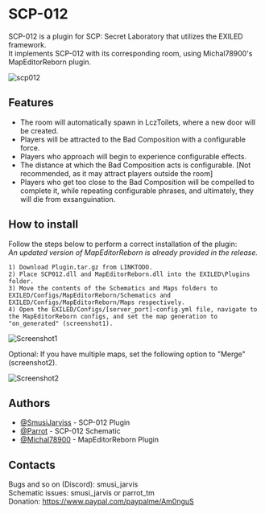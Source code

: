 
# SCP-012

SCP-012 is a plugin for SCP: Secret Laboratory that utilizes the EXILED framework.\
It implements SCP-012 with its corresponding room, using Michal78900's MapEditorReborn plugin.

![scp012](https://cdn.discordapp.com/attachments/912293094609801257/1132690923428511744/SCP012-5.png)
## Features

- The room will automatically spawn in LczToilets, where a new door will be created.
- Players will be attracted to the Bad Composition with a configurable force.
- Players who approach will begin to experience configurable effects.
- The distance at which the Bad Composition acts is configurable. [Not recommended, as it may attract players outside the room]
- Players who get too close to the Bad Composition will be compelled to complete it, while repeating configurable phrases, and   ultimately, they will die from exsanguination.


## How to install

Follow the steps below to perform a correct installation of the plugin:\
*An updated version of MapEditorReborn is already provided in the release.*

    1) Download Plugin.tar.gz from LINKTODO.
    2) Place SCP012.dll and MapEditorReborn.dll into the EXILED\Plugins folder.
    3) Move the contents of the Schematics and Maps folders to EXILED/Configs/MapEditorReborn/Schematics and EXILED/Configs/MapEditorReborn/Maps respectively.
    4) Open the EXILED/Configs/[server_port]-config.yml file, navigate to the MapEditorReborn configs, and set the map generation to "on_generated" (screenshot1).

![Screenshot1](https://cdn.discordapp.com/attachments/912293094609801257/1132689399004528650/Immagine_2023-07-23_170011.png)

Optional:
If you have multiple maps, set the following option to "Merge" (screenshot2).

![Screenshot2](https://cdn.discordapp.com/attachments/912293094609801257/1132689399272972358/Immagine_2023-07-23_170113.png)

## Authors

- [@SmusiJarviss](https://www.github.com/SmusiJarviss) - SCP-012 Plugin
- [@Parrot](https://www.github.com/PaRRoT-tm) - SCP-012 Schematic
- [@Michal78900](https://github.com/Michal78900) - MapEditorReborn Plugin


## Contacts

Bugs and so on (Discord): smusi_jarvis\
Schematic issues: smusi_jarvis or parrot_tm\
Donation: https://www.paypal.com/paypalme/Am0nguS
